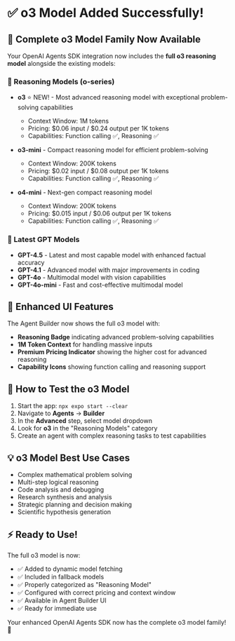 # ✅ o3 Model Added Successfully!

## 🎯 Complete o3 Model Family Now Available

Your OpenAI Agents SDK integration now includes the **full o3 reasoning model** alongside the existing models:

### 🧠 Reasoning Models (o-series)
- **o3** ⭐ NEW! - Most advanced reasoning model with exceptional problem-solving capabilities
  - Context Window: 1M tokens
  - Pricing: $0.06 input / $0.24 output per 1K tokens
  - Capabilities: Function calling ✅, Reasoning ✅
  
- **o3-mini** - Compact reasoning model for efficient problem-solving
  - Context Window: 200K tokens  
  - Pricing: $0.02 input / $0.08 output per 1K tokens
  - Capabilities: Function calling ✅, Reasoning ✅

- **o4-mini** - Next-gen compact reasoning model
  - Context Window: 200K tokens
  - Pricing: $0.015 input / $0.06 output per 1K tokens
  - Capabilities: Function calling ✅, Reasoning ✅

### 🚀 Latest GPT Models
- **GPT-4.5** - Latest and most capable model with enhanced factual accuracy
- **GPT-4.1** - Advanced model with major improvements in coding
- **GPT-4o** - Multimodal model with vision capabilities
- **GPT-4o-mini** - Fast and cost-effective multimodal model

## 🎨 Enhanced UI Features

The Agent Builder now shows the full o3 model with:
- **Reasoning Badge** indicating advanced problem-solving capabilities
- **1M Token Context** for handling massive inputs
- **Premium Pricing Indicator** showing the higher cost for advanced reasoning
- **Capability Icons** showing function calling and reasoning support

## 🧪 How to Test the o3 Model

1. Start the app: `npx expo start --clear`
2. Navigate to **Agents** → **Builder**
3. In the **Advanced** step, select model dropdown
4. Look for **o3** in the "Reasoning Models" category
5. Create an agent with complex reasoning tasks to test capabilities

## 💡 o3 Model Best Use Cases

- Complex mathematical problem solving
- Multi-step logical reasoning
- Code analysis and debugging
- Research synthesis and analysis  
- Strategic planning and decision making
- Scientific hypothesis generation

## ⚡ Ready to Use!

The full o3 model is now:
- ✅ Added to dynamic model fetching
- ✅ Included in fallback models
- ✅ Properly categorized as "Reasoning Model"
- ✅ Configured with correct pricing and context window
- ✅ Available in Agent Builder UI
- ✅ Ready for immediate use

Your enhanced OpenAI Agents SDK now has the complete o3 model family! 🎉